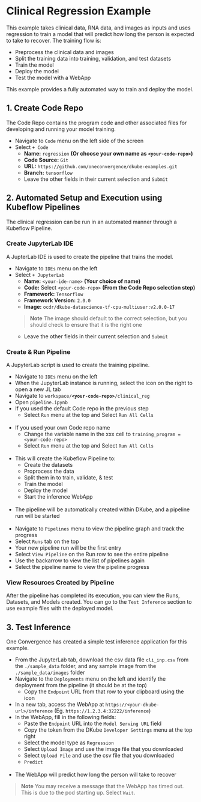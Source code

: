 # Clinical Regression Example
 
This example takes clinical data, RNA data, and images as inputs and uses regression to train a model that will predict how long the person is expected to take to recover.  The training flow is:

- Preprocess the clinical data and images
- Split the training data into training, validation, and test datasets
- Train the model
- Deploy the model
- Test the model with a WebApp

 This example provides a fully automated way to train and deploy the model.

## 1. Create Code Repo

The Code Repo contains the program code and other associated files for developing and running your model training.

- Navigate to `Code` menu on the left side of the screen
- Select `+ Code`
  - **Name:** `regression`  **(Or choose your own name as `<your-code-repo>`)**
  - **Code Source:** `Git`
  - **URL:** `https://github.com/oneconvergence/dkube-examples.git`
  - **Branch:** `tensorflow`
  - Leave the other fields in their current selection and `Submit`

## 2. Automated Setup and Execution using Kubeflow Pipelines

 The clinical regression can be run in an automated manner through a Kubeflow Pipeline.

### Create JupyterLab IDE

 A JupterLab IDE is used to create the pipeline that trains the model.

 - Navigate to `IDEs` menu on the left
 - Select `+ JupyterLab`
   - **Name:** `<your-ide-name>`  **(Your choice of name)**
   - **Code:** Select `<your-code-repo>`  **(From the Code Repo selection step)**
   - **Framework:** `Tensorflow`
   - **Framework Version:** `2.0.0`
   - **Image:** `ocdr/dkube-datascience-tf-cpu-multiuser:v2.0.0-17`
   > **Note** The image should default to the correct selection, but you should check to ensure that it is the right one
   - Leave the other fields in their current selection and `Submit`

### Create & Run Pipeline

 A JupyterLab script is used to create the training pipeline.

 - Navigate to `IDEs` menu on the left
 - When the JupyterLab instance is running, select the icon on the right to open a new JL tab
 - Navigate to <code>workspace/**\<your-code-repo\>**/clinical_reg</code>
 - Open `pipeline.ipynb`
 - If you used the default Code repo in the previous step
   - Select `Run` menu at the top and Select `Run All Cells` <br><br>
 - If you used your own Code repo name
   - Change the variable name in the xxx cell to `training_program = <your-code-repo>`
   - Select `Run` menu at the top and Select `Run All Cells` <br><br>
 - This will create the Kubeflow Pipeline to:
   - Create the datasets
   - Proprocess the data
   - Split them in to train, validate, & test
   - Train the model
   - Deploy the model
   - Start the inference WebApp <br><br>
 - The pipeline will be automatically created within DKube, and a pipeline run will be started <br><br>
 - Navigate to `Pipelines` menu to view the pipeline graph and track the progress
 - Select `Runs` tab on the top
 - Your new pipeline run will be the first entry
 - Select `View Pipeline` on the Run row to see the entire pipeline
 - Use the backarrow to view the list of pipelines again
 - Select the pipeline name to view the pipeline progress

### View Resources Created by Pipeline

 After the pipeline has completed its execution, you can view the Runs, Datasets, and Models created.  You can go to the `Test Inference` section to use example files with the deployed model.

## 3. Test Inference

 One Convergence has created a simple test inference application for this example.

 - From the JupyterLab tab, download the csv data file `cli_inp.csv` from the `./sample_data` folder, and any sample image from the `./sample_data/images` folder
 - Navigate to the `Deployments` menu on the left and identify the deployment from the pipeline (it should be at the top)
   - Copy the `Endpoint` URL from that row to your clipboard using the icon
 - In a new tab, access the WebApp at `https://<your-dkube-url>/inference`  (Eg. `https://1.2.3.4:32222/inference`)
 - In the WebApp, fill in the following fields:
   - Paste the `Endpoint` URL into the `Model Serving URL` field
   - Copy the token from the DKube `Developer Settings` menu at the top right
   - Select the model type as `Regression`
   - Select `Upload Image` and use the image file that you downloaded
   - Select `Upload File` and use the csv file that you downloaded
   - `Predict` <br><br>
 - The WebApp will predict how long the person will take to recover
 > **Note** You may receive a message that the WebApp has timed out.  This is due to the pod starting up.  Select `Wait`.

<!---

This section will not be used, but is kept here in case it is needed later.

## 4. Manual Development with Example

Once the pipeline has created the resources, you an use DKube to perform the steps manually in order to understand the flow.

### Create a JupyterLab Notebook with Datasets Mounted

In order to perform the manual workflow, a new JupyterLab notebook needs to be created and launched with the datasets and mount points added.

- Navigate to `IDEs` menu on the left
- Select `+ JupyterLab`
- `Basic` tab
  - **Name:** `<your-ide-name>`  **(Your choice of name)**
  - **Code:** Select `<your-code-repo>`  **(From the Code Repo selection step)**
  - **Framework:** `Tensorflow`
  - **Framework Version:** `2.0.0`
  - **Image:** `ocdr/dkube-datascience-tf-cpu-multiuser:v2.0.0-17`
  > **Note** The image should default to the correct selection, but you should check to ensure that it is the right one <br><br>
- `Repos` tab
  - `Inputs` > `Datasets`
    - `clinical`
      - **Mount Path:** `/opt/dkube/input/clinical`
    - `images`
      - **Mount Path:** `/opt/dkube/input/images`
    - `rna`
      - **Mount Path:** `/opt/dkube/input/rna` <br><br>
- Leave the other fields in their current selection and `Submit`

### Experiment with Training using JupyterLab

The JupyterLab notebook allows you to see the steps in the workflow, and to experiment with different parameters.

- When the JupyterLab notebook instance is running, open a new tab by selecting the icon on the right of the row
- Navigate to <code>workspace/**\<your-code-repo\>**/clinical_reg</code>
- Open `workflow.ipynb`
  - `Run All Cells` <br><br>
- The notebook file goes through the experiment steps
  - Preprocess & visualize the data
  - Split the data into train, validation, & test datasets
  - Train on the data
  - Save the model
  - Compare the models

### Train Model with Batch Run

A batch training run will create a model that can be used to analyze the metrics.  The training assumes that the datasets have been preprocessed by the initial pipeline.

- Navigate to `Runs` menu on the left, select `+ Run` > `Training` and fill in the following fields:
- `Basic` tab
  - **Name:** `<your-run-name>`  **(Your choice of name)**
  - **Code:** Select `<your-code-repo>`  **(From the Code Repo selection step)**
  - **Framework:** `Tensorflow`
  - **Framework Version:** `2.0.0`
  - **Image:** `ocdr/dkube-datascience-tf-cpu-multiuser:v2.0.0-17`
  > **Note** The image should default to the correct selection, but you should check to ensure that it is the right one
  - **Startup Command:** `python workflow.py` <br><br>
- `Repos` tab
  - `Inputs` > `Datasets`
    - `clinical`
      - **Mount Path:** `/opt/dkube/input/clinical`
    - `images`
      - **Mount Path:** `/opt/dkube/input/images`
    - `rna`
      - **Mount Path:** `/opt/dkube/input/rna` <br><br>
  - `Outputs` > `Models`
    - `regression-model`
      - **Mount Path:** `/opt/dkube/output`
  > **Note** Ensure that you enter the Model information into the `Outputs` section and **not** the `Inputs` section
- Leave the other fields in their current selection and `Submit` <br><br>
- This will start a Training Run, which will create a Model when it is complete

### Compare the Model Metrics

Each training run will create a model.  The metrics from the model can be compared to determine the best model for deployment.  With the original pipeline run and the manual run, there will be models that can be compared.

- Navigate to the `Models` menu on the left
- Open `regression-model` with the `>` to the left
- Choose the most recent 2 versions
- Select `Compare` button at the top
  - View the metrics in a tabular form at the top of the screen
  - Scroll down to the graph and in the `Y-Axis` screen select `train_loss`
  - The graph will show the difference between the models in graphical form <br><br>
- Navigate back to the model list with the back arrow `<--` at the top
- Select the `regression-model` name (**not** the caret)
- Select the newest version
- Select the `lineage` tab at the top of the next screen
  - View the inputs and output that created this model
  - This can be used to improve the model if required

### Deploy the Model

Once the model with the best metrics has been identified, it can be deployed for live inference serving.

- Navigate to the top of the `Models` menu
- Select the `regression-model` name
- Select the `Deploy` icon on the far right of the newest version, and fill in the following fields:
  - **Name:** `<your-deploy-name>`   **(Choose a name)**
  - **Deployment:** `Test`
  - **Deploy Using:** `CPU`
  - Select `Transformer` checkbox
  - **Transformer Script:** `clinical_reg/transformer.py`
- Leave the other fields in their current selection and `Submit` <br><br>
- Navigate to the `Deployments` menu
- Your new model will be deployed on this screen
- You can test the deployment with the WebApp as described above

--->